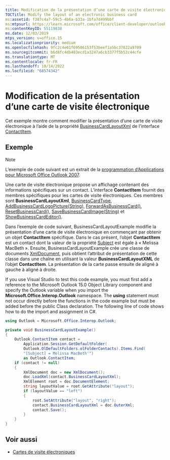 ```yaml
---
title: Modification de la présentation d’une carte de visite électronique
TOCTitle: Modify the layout of an electronic business card
ms:assetid: f387c4a7-59c5-4b6a-b33a-1bfa7d499bbf
ms:mtpsurl: https://learn.microsoft.com/office/client-developer/outlook/pia/how-to-modify-the-layout-of-an-electronic-business-card?redirectedfrom=MSDN
ms:contentKeyID: 55119838
ms.date: 12/03/2019
mtps_version: v=office.15
ms.localizationpriority: medium
ms.openlocfilehash: 9fc2c4e61f69506153f53beef1a5bc37822a9709
ms.sourcegitcommit: b6d8fc4db483ecd1a3247a6cb3377f5b52c44cfe
ms.translationtype: MT
ms.contentlocale: fr-FR
ms.lasthandoff: 10/14/2022
ms.locfileid: "68574342"
---
```

# <a name="modify-the-layout-of-an-electronic-business-card"></a>Modification de la présentation d’une carte de visite électronique

Cet exemple montre comment modifier la présentation d’une carte de visite électronique à l’aide de la propriété [BusinessCardLayoutXml](https://msdn.microsoft.com/library/bb624276\(v=office.15\)) de l’interface [ContactItem](/dotnet/api/microsoft.office.interop.outlook.contactitem).

## <a name="example"></a>Exemple

> [!NOTE] 
> L’exemple de code suivant est un extrait de la [programmation d’Applications pour Microsoft Office Outlook 2007](https://www.amazon.com/gp/product/0735622493?ie=UTF8&tag=msmsdn-20&linkCode=as2&camp=1789&creative=9325&creativeASIN=0735622493).

Une carte de visite électronique propose un affichage contenant des informations spécifiques sur un contact. L’interface **ContactItem** fournit des membres spécifiques pour les cartes de visite électroniques. Ces membres sont **BusinessCardLayoutXml**, [BusinessCardType](/dotnet/api/microsoft.office.interop.outlook._contactitem.businesscardtype), [AddBusinessCardLogoPicture(String)](/dotnet/api/microsoft.office.interop.outlook._contactitem.addbusinesscardlogopicture), [ForwardAsBusinessCard()](/dotnet/api/microsoft.office.interop.outlook._contactitem.forwardasbusinesscard), [ResetBusinessCard()](/dotnet/api/microsoft.office.interop.outlook._contactitem.resetbusinesscard), [SaveBusinessCardImage(String)](/dotnet/api/microsoft.office.interop.outlook._contactitem.savebusinesscardimage) et [ShowBusinessCardEditor()](/dotnet/api/microsoft.office.interop.outlook._contactitem.showbusinesscardeditor).

Dans l’exemple de code suivant, BusinessCardLayoutExample modifie la présentation d’une carte de visite électronique en commençant par obtenir un objet **ContactItem** spécifique. Dans le cas présent, l’objet **ContactItem** est un contact dont la valeur de la propriété [Subject](/dotnet/api/microsoft.office.interop.outlook._contactitem.subject) est égale à « Melissa MacBeth ». Ensuite, BusinessCardLayoutExample crée une classe de documents [XmlDocument](https://msdn.microsoft.com/library/6kza7w4k), puis obtient l’attribut de présentation de cette classe dans une chaîne en utilisant la valeur **BusinessCardLayoutXML** de l’objet **ContactItem**. La présentation de la carte passe ensuite de aligné à gauche à aligné à droite.

If you use Visual Studio to test this code example, you must first add a reference to the Microsoft Outlook 15.0 Object Library component and specify the Outlook variable when you import the **Microsoft.Office.Interop.Outlook** namespace. The **using** statement must not occur directly before the functions in the code example but must be added before the public Class declaration. The following line of code shows how to do the import and assignment in C\#.

```csharp
using Outlook = Microsoft.Office.Interop.Outlook;
```


```csharp
private void BusinessCardLayoutExample()
{
    Outlook.ContactItem contact =
        Application.Session.GetDefaultFolder(
        Outlook.OlDefaultFolders.olFolderContacts).Items.Find(
        "[Subject] = Melissa MacBeth'")
        as Outlook.ContactItem;
    if (contact != null)
    {
        XmlDocument doc = new XmlDocument();
        doc.LoadXml(contact.BusinessCardLayoutXml);
        XmlElement root = doc.DocumentElement;
        string layoutValue = root.GetAttribute("layout");
        if (layoutValue == "left")
        {
            root.SetAttribute("layout", "right");
            contact.BusinessCardLayoutXml = doc.OuterXml;
            contact.Save();
        }
    }
}
```

## <a name="see-also"></a>Voir aussi

- [Cartes de visite électroniques](electronic-business-cards.md)
